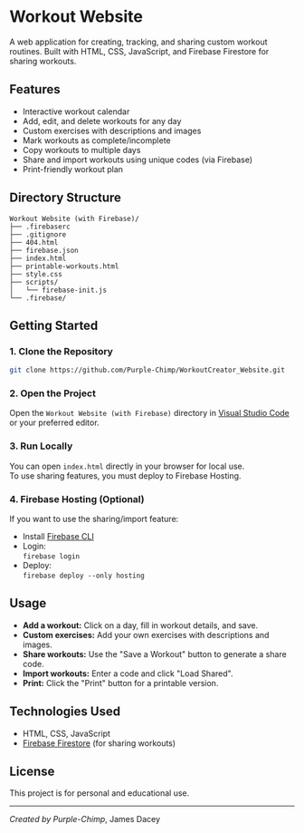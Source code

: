 # Workout Website

A web application for creating, tracking, and sharing custom workout routines. Built with HTML, CSS, JavaScript, and Firebase Firestore for sharing workouts.

## Features

- Interactive workout calendar
- Add, edit, and delete workouts for any day
- Custom exercises with descriptions and images
- Mark workouts as complete/incomplete
- Copy workouts to multiple days
- Share and import workouts using unique codes (via Firebase)
- Print-friendly workout plan

## Directory Structure

```
Workout Website (with Firebase)/
├── .firebaserc
├── .gitignore
├── 404.html
├── firebase.json
├── index.html
├── printable-workouts.html
├── style.css
├── scripts/
│   └── firebase-init.js
└── .firebase/
```

## Getting Started

### 1. Clone the Repository

```sh
git clone https://github.com/Purple-Chimp/WorkoutCreator_Website.git
```

### 2. Open the Project

Open the `Workout Website (with Firebase)` directory in [Visual Studio Code](https://code.visualstudio.com/) or your preferred editor.

### 3. Run Locally

You can open `index.html` directly in your browser for local use.  
To use sharing features, you must deploy to Firebase Hosting.

### 4. Firebase Hosting (Optional)

If you want to use the sharing/import feature:

- Install [Firebase CLI](https://firebase.google.com/docs/cli)
- Login:  
  `firebase login`
- Deploy:  
  `firebase deploy --only hosting`

## Usage

- **Add a workout:** Click on a day, fill in workout details, and save.
- **Custom exercises:** Add your own exercises with descriptions and images.
- **Share workouts:** Use the "Save a Workout" button to generate a share code.
- **Import workouts:** Enter a code and click "Load Shared".
- **Print:** Click the "Print" button for a printable version.

## Technologies Used

- HTML, CSS, JavaScript
- [Firebase Firestore](https://firebase.google.com/docs/firestore) (for sharing workouts)

## License

This project is for personal and educational use.

---

*Created by Purple-Chimp*, James Dacey
